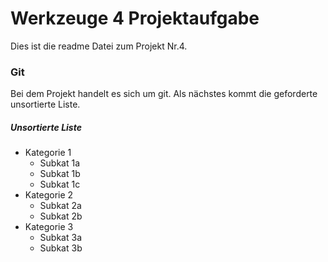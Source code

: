 # Werkzeuge 4 Projektaufgabe

Dies ist die readme Datei zum Projekt Nr.4.

### Git
Bei dem Projekt handelt es sich um git.
Als nächstes kommt die geforderte unsortierte Liste.

##### Unsortierte Liste

* Kategorie 1
	* Subkat 1a
	* Subkat 1b
	* Subkat 1c
* Kategorie 2
	* Subkat 2a
	* Subkat 2b
* Kategorie 3
	* Subkat 3a
	* Subkat 3b

